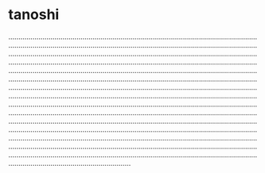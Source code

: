 # tanoshi
.................................................................................................................................................................................................................................................................................................................................................................................................................................................................................................................................................................................................................................................................................................................................................................................................................................................................................................................................................................................................................................................................................................................................................................................................................................................................................................................................................................................................................................................................................................................................................................................................................................................................................................................................................................................................................................................................................................................................................................................................